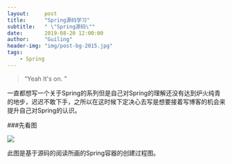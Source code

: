 ```yaml
---
layout:     post
title:      "Spring源码学习"
subtitle:   " \"Spring源码\""
date:       2019-08-20 12:00:00
author:     "Guiling"
header-img: "img/post-bg-2015.jpg"
tags:
    - Spring
---
```


> “Yeah It's on. ”



一直都想写一个关于Spring的系列但是自己对Spring的理解还没有达到炉火纯青的地步，迟迟不敢下手，之所以在这时候下定决心去写是想要接着写博客的机会来提升自己对Spring的认识。

###先看图
  
![](C:\Users\Administrator\Desktop\upload\2018\12\3jjgq1mqjsj2brmfo1tdlp22vv.png)

此图是基于源码的阅读所画的Spring容器的创建过程图。